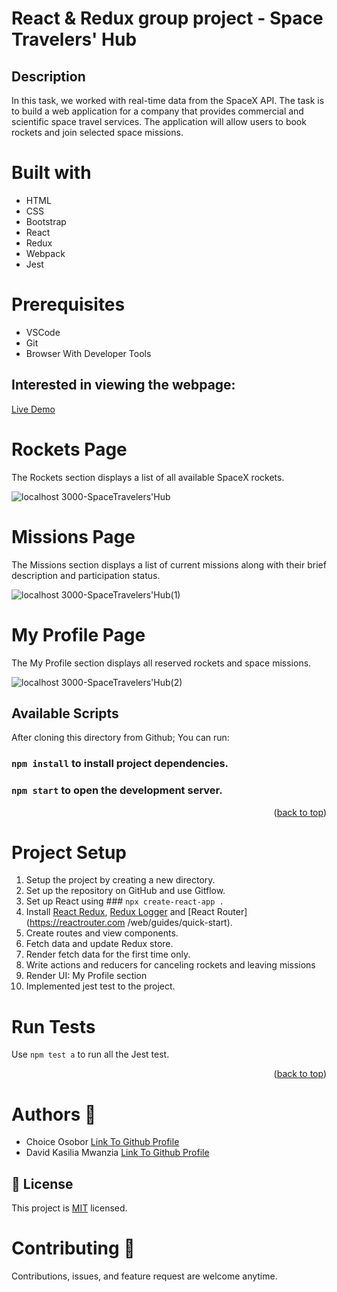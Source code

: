 # React & Redux group project - Space Travelers' Hub

## Description

In this task, we worked with real-time data from the SpaceX API. The task is to build a web application for a company that provides commercial and scientific space travel services. The application will allow users to book rockets and join selected space missions.

# Built with
<ul>
<li>HTML</li>
<li>CSS</li>
<li>Bootstrap</li>
<li>React</li>
<li>Redux</li>
<li>Webpack</li>
<li>Jest</li>
</ul>

# Prerequisites
<ul>
<li>VSCode</li>
<li>Git</li>
<li>Browser With Developer Tools</li>
</ul>

## Interested in viewing the webpage:

[Live Demo](https://rocket-mission-bookings.netlify.app/)

# Rockets Page
The Rockets section displays a list of all available SpaceX rockets.

![localhost 3000-SpaceTravelers'Hub](https://user-images.githubusercontent.com/83514256/193158547-3849a8f8-4832-4184-9a14-5aea419f54eb.png)

# Missions Page
The Missions section displays a list of current missions along with their brief description and participation status.

![localhost 3000-SpaceTravelers'Hub(1)](https://user-images.githubusercontent.com/83514256/193158587-479909a4-2402-4aeb-9c57-ebe3acd61f13.png)

# My Profile Page
The My Profile section displays all reserved rockets and space missions.

![localhost 3000-SpaceTravelers'Hub(2)](https://user-images.githubusercontent.com/83514256/193317548-f5efb2cd-2497-4e2d-b298-59a02d5c9ab9.png)

## Available Scripts
After cloning this directory from Github;
You can run:

### `npm install` to install project dependencies.

### `npm start` to open the development server.

<p align="right">(<a href="#top">back to top</a>)</p>

# Project Setup
1. Setup the project by creating a new directory.
2. Set up the repository on GitHub and use Gitflow.
3. Set up React using ### `npx create-react-app .`
4. Install [React Redux](https://react-redux.js.org/), [Redux Logger](https://www.npmjs.com/package/redux-logger) and [React Router](https://reactrouter.com    /web/guides/quick-start).
5. Create routes and view components.
6. Fetch data and update Redux store.
7. Render fetch data for the first time only.
8. Write actions and reducers for canceling rockets and leaving missions
9. Render UI: My Profile section
10. Implemented jest test to the project.

# Run Tests
Use `npm test a`  to run all the Jest test.

<p align="right">(<a href="#top">back to top</a>)</p>

# Authors  	:bookmark_tabs:

<ul>
<li>Choice Osobor <a href="https://github.com/techEmprez">Link To Github Profile</a></li>
<li>David Kasilia Mwanzia <a href="https://github.com/David-Kasilia">Link To Github Profile</a></li>
</ul>

## 📝 License

This project is <a href="https://github.com/David-Kasilia/JavaScript-Capstone-Project/blob/develop/MIT.md">MIT</a></li> licensed.


# Contributing :handshake:
Contributions, issues, and feature request are welcome anytime.




